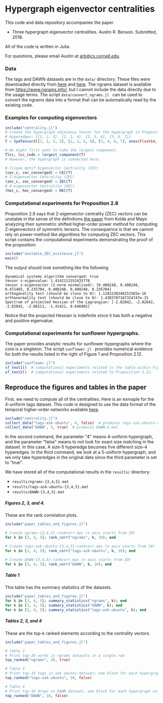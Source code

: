 # Hypergraph eigenvector centralities

This code and data repository accompanies the paper

- Three hypergraph eigenvector centralities. Austin R. Benson. Submitted, 2018.

All of the code is written in Julia.

For questions, please email Austin at arb@cs.cornell.edu.

### Data

The tags and DAWN datasets are in the `data/` directory. These files were downloaded directly from [here](http://www.cs.cornell.edu/~arb/data/tags-ask-ubuntu/index.html) and [here](http://www.cs.cornell.edu/~arb/data/DAWN/index.html). The ngrams dataset is available from https://www.ngrams.info/, but I cannot include the data directly due to the usage terms. The script `data/convert_ngrams.jl ` can be used to convert the ngrams data into a format that can be automatically read by the existing code.

### Examples for computing eigenvectors

```julia
include("centrality.jl")
# Create the hypergraph adjacency tensor for the hypergraph in Proposition 2.8.
# Hyperedges: {{1, 2, 3}, {1, 2, 4}, {3, 5, 6}, {5, 6, 7}}
T = SymTensor3([1, 1, 3, 5], [2, 2, 5, 6], [3, 4, 6, 7], ones(Float64, 4), 7)

# We might first want to take the largest component.
Tlcc, lcc_inds = largest_component(T)
# However, the hypergraph is connected here.

# Clique motif Eigenvector Centrality (CEC)
(cec_c, cec_converged) = CEC(T)
# Z-eigenvector Centrality (ZEC)
(zec_c, zec_converged) = ZEC(T)
# H-eigenvector Centrality (HEC)
(hec_c, hec_converged) = HEC(T)
```

### Computational experiments for Proposition 2.8

Proposition 2.8 says that Z-eigenvector centrality (ZEC) vectors can be unstable in the sense of the definitions [the paper](https://epubs.siam.org/doi/abs/10.1137/100801482) from Kolda and Mayo analyzing their symmetric shifted higher-order power method for computing Z-eigenvectors of symmetric tensors. The consequence is that we cannot rely on power-method like algorithms for computing ZEC vectors. This script contains the computational experiments demonstrating the proof of the proposition:

```julia
include("unstable_ZEC_existence.jl")
main()
```

The output should look something like the following

```
dynamical systems algorithm converged: true
tensor z-eigenvalue: 1.4142111552433778
tensor z-eigenvector (2-norm normalized): [0.408248, 0.408248, 0.471403, 0.235704, 0.408248, 0.408248, 0.235704]
orthogonality test (should be close to 0): 1.1102230246251565e-16
orthonormality test (should be close to 0): 1.4383797347324747e-15
Spectrum of projected Hessian of the Lagrangian: [-2.82842, -2.82842, -2.82842, -2.06111, -1.41421, 0.646902]
```

Notice that the projected Hessian is indefinite since it has both a negative and positive eigenvalue.

### Computational experiments for sunflower hypergraphs.

The paper provides analytic results for sunflower hypergraphs where the core is a singleton. The script `sunflower.jl ` provides numerical evidence for both the results listed in the right of Figure 1 and Proposition 2.12.

```julia
include("sunflower.jl")
sf_test1()  # computational experiments related to the table within Figure 1.
sf_test2()  # computational experiments related to Proposition 2.12.
```

## Reproduce the figures and tables in the paper

First, we need to compute all of the centralities. Here is an exmaple for the 4-uniform tags dataset. This code is designed to use the data format of the temporal higher-order networks available [here](http://www.cs.cornell.edu/~arb/data/).

```julia
include("centrality.jl")
collect_data("tags-ask-ubuntu", 4, false)  # produces tags-ask-ubuntu-4.mat
collect_data("DAWN", 5, true)  # produces DAWN-5.mat
```

In the second command, the parameter "4" means 4-uniform hypergraph, and the parameter "false" means to not look for exact size matching in the dataset. In this case, A size-5 hyperedge becomes five different size-4 hyperedges. In the third command, we look at a 5-uniform hypergraph, and we only take hyperedges in the original data since the third parameter is set to "true".

We have stored all of the computational results in the `results/` directory:

-  `results/ngrams-{3,4,5}.mat`
-  `results/tags-ask-ubuntu-{3,4,5}.mat`
-  `results/DAWN-{3,4,5}.mat`

##### Figures 2, 3, and 4.

These are the rank correlation plots.

```julia
include("paper_tables_and_figures.jl")

# Create ngrams-{3,4,5}-rankcorr.eps (x axis starts from 20)
for k in [3, 4, 5]; rank_corr("ngrams", k, 20); end 

# Create tags-ask-ubuntu-{3,4,5}-rankcorr.eps (x axis starts from 10)
for k in [3, 4, 5]; rank_corr("tags-ask-ubuntu", k, 10); end

# Create DAWN-{3,4,5}-rankcorr.eps (x axis starts from 10)
for k in [3, 4, 5]; rank_corr("DAWN", k, 10); end
```

##### Table 1

This table has the summary statistics of the datasets.

```julia
include("paper_tables_and_figures.jl")
for k in [3, 4, 5]; summary_statistics("ngrams", k); end
for k in [3, 4, 5]; summary_statistics("DAWN", k); end
for k in [3, 4, 5]; summary_statistics("tags-ask-ubuntu", k); end
```

##### Tables 2, 3, and 4

These are the top-k ranked elements according to the centrality vectors.

```julia
include("paper_tables_and_figures.jl")

# Table 2 
# Print top-20 words in ngrams datasets in a single row
top_ranked("ngrams", 20, true)

# Table 3
# Print top-10 tags in ask ubuntu dataset; one block for each hypergraph uniformity.
top_ranked("tags-ask-ubuntu", 10, false)

# Table 4
# Print top-10 drugs in DAWN dataset; one block for each hypergraph uniformity.
top_ranked("DAWN", 10, false)
```


